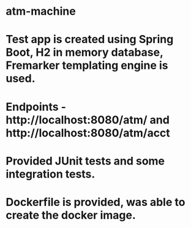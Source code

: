 # atm-machine
# Test app is created using Spring Boot, H2 in memory database, Fremarker templating engine is used.
# Endpoints - http://localhost:8080/atm/ and http://localhost:8080/atm/acct
# Provided JUnit tests and some integration tests.
# Dockerfile is provided, was able to create the docker image.
